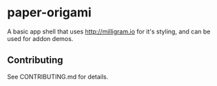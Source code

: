 # paper-origami

A basic app shell that uses http://milligram.io for it's styling, and
can be used for addon demos.


## Contributing

See CONTRIBUTING.md for details.
